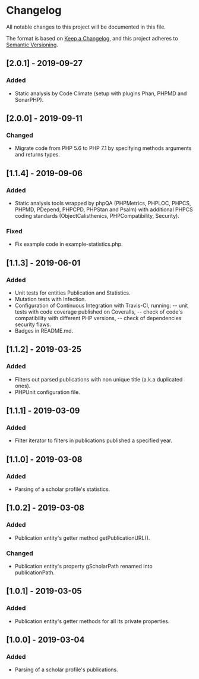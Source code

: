 # Changelog
All notable changes to this project will be documented in this file.

The format is based on [Keep a Changelog][1], and this project adheres to [Semantic Versioning][2].

## [2.0.1] - 2019-09-27
### Added
- Static analysis by Code Climate (setup with plugins Phan, PHPMD and SonarPHP).

## [2.0.0] - 2019-09-11
### Changed
- Migrate code from PHP 5.6 to PHP 7.1 by specifying methods arguments and returns types.

## [1.1.4] - 2019-09-06
### Added
- Static analysis tools wrapped by phpQA (PHPMetrics, PHPLOC, PHPCS, PHPMD, PDepend, PHPCPD, PHPStan and Psalm) with
  additional PHPCS coding standards (ObjectCalisthenics, PHPCompatibility, Security).
### Fixed
- Fix example code in example-statistics.php.

## [1.1.3] - 2019-06-01
### Added
- Unit tests for entities Publication and Statistics.
- Mutation tests with Infection.
- Configuration of Continuous Integration with Travis-CI, running:
-- unit tests with code coverage published on Coveralls, 
-- check of code's compatibility with different PHP versions,
-- check of dependencies security flaws.
- Badges in README.md.

## [1.1.2] - 2019-03-25
### Added
- Filters out parsed publications with non unique title (a.k.a duplicated ones).
- PHPUnit configuration file.

## [1.1.1] - 2019-03-09
### Added
- Filter iterator to filters in publications published a specified year.

## [1.1.0] - 2019-03-08
### Added
- Parsing of a scholar profile's statistics.

## [1.0.2] - 2019-03-08
### Added
- Publication entity's getter method getPublicationURL().
### Changed
- Publication entity's property gScholarPath renamed into publicationPath.

## [1.0.1] - 2019-03-05
### Added
- Publication entity's getter methods for all its private properties.

## [1.0.0] - 2019-03-04
### Added
- Parsing of a scholar profile's publications.

[1]: https://keepachangelog.com/en/1.0.0
[2]: https://semver.org/spec/v2.0.0.html
